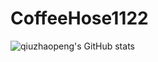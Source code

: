 # CoffeeHose1122

![qiuzhaopeng's GitHub stats](https://github-readme-stats.vercel.app/api?username=CoffeeHose1122&hide_title=true&hide_border=true&show_icons=true&include_all_commits=true&line_height=21&bg_color=0,EC6C6C,FFD479,FFFC79,73FA79&theme=graywhite&locale=cn)


